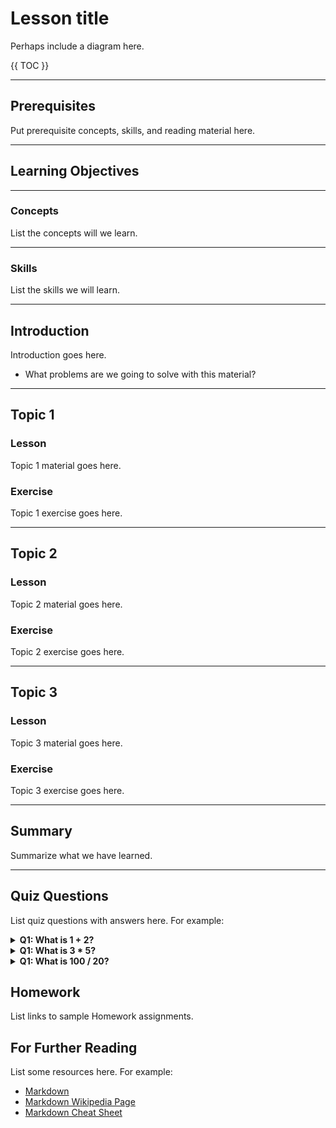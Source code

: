 # Lesson title

Perhaps include a diagram here.

{{ TOC }}

---

## Prerequisites

Put prerequisite concepts, skills, and reading material here.

---

## Learning Objectives

---

### Concepts

List the concepts will we learn.

---

### Skills

List the skills we will learn.

---

## Introduction

Introduction goes here.

* What problems are we going to solve with this material?

---

## Topic 1

### Lesson

Topic 1 material goes here.

### Exercise

Topic 1 exercise goes here.

---

## Topic 2

### Lesson

Topic 2 material goes here.

### Exercise

Topic 2 exercise goes here.

---

## Topic 3

### Lesson

Topic 3 material goes here.

### Exercise

Topic 3 exercise goes here.

---

## Summary

Summarize what we have learned.

---

## Quiz Questions

List quiz questions with answers here. For example:

<details>
  <summary><strong>Q1: What is 1 + 2?</strong></summary>
  > A: 3
</details>


<details>
  <summary><strong>Q1: What is 3 * 5?</strong></summary>
  > A: 15
</details>


<details>
  <summary><strong>Q1: What is 100 / 20?</strong></summary>
  > A: 5
</details>


## Homework

List links to sample Homework assignments.


## For Further Reading

List some resources here. For example:

* [Markdown](https://daringfireball.net/projects/markdown/)
* [Markdown Wikipedia Page](https://en.wikipedia.org/wiki/Markdown)
* [Markdown Cheat Sheet](https://github.com/adam-p/markdown-here/wiki/Markdown-Cheatsheet)

